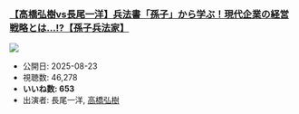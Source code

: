 ### [【高橋弘樹vs長尾一洋】兵法書「孫子」から学ぶ！現代企業の経営戦略とは…!?【孫子兵法家】](https://www.youtube.com/watch?v=BAE7mqXcRNI)
[![](https://img.youtube.com/vi/BAE7mqXcRNI/sddefault.jpg)](https://www.youtube.com/watch?v=BAE7mqXcRNI)
-   公開日: 2025-08-23
-   視聴数: 46,278
-   **いいね数: 653**
-   出演者: 長尾一洋, [高橋弘樹](/rehacq_fan/people/高橋弘樹 "wikilink")
